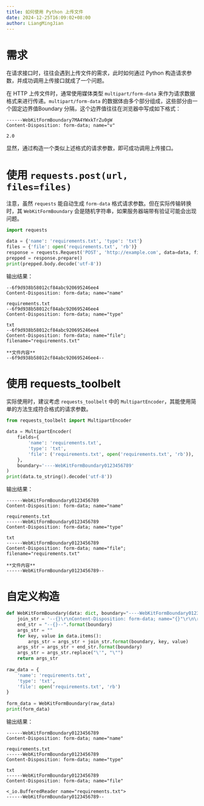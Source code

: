```yaml
---
title: 如何使用 Python 上传文件
date: 2024-12-25T16:09:02+08:00
author: LiangMingJian
---
```


# 需求

在请求接口时，往往会遇到上传文件的需求，此时如何通过 Python 构造请求参数，并成功调用上传接口就成了一个问题。

在 HTTP 上传文件时，通常使用媒体类型 `multipart/form-data` 来作为请求数据格式来进行传递。`multipart/form-data` 的数据体由多个部分组成，这些部分由一个固定边界值Boundary 分隔，这个边界值往往在浏览器中写成如下格式：

```
------WebKitFormBoundary7MA4YWxkTrZu0gW
Content-Disposition: form-data; name="v"

2.0
```

显然，通过构造一个类似上述格式的请求参数，即可成功调用上传接口。

# 使用 `requests.post(url, files=files)`

注意，虽然 `requests` 能自动生成 `form-data` 格式请求参数。但在实际传输转换时，其 `WebKitFormBoundary` 会是随机字符串，如果服务器端带有验证可能会出现问题。

```python
import requests

data = {'name': 'requirements.txt', 'type': 'txt'}
files = {'file': open('requirements.txt', 'rb')}
response = requests.Request('POST', 'http://example.com', data=data, files=files)
prepped = response.prepare()
print(prepped.body.decode('utf-8'))
```

输出结果：

```
--6f9d938b58012cf84abc920695246ee4
Content-Disposition: form-data; name="name"

requirements.txt
--6f9d938b58012cf84abc920695246ee4
Content-Disposition: form-data; name="type"

txt
--6f9d938b58012cf84abc920695246ee4
Content-Disposition: form-data; name="file"; filename="requirements.txt"

**文件内容**
--6f9d938b58012cf84abc920695246ee4--
```

# 使用 requests_toolbelt

实际使用时，建议考虑 `requests_toolbelt` 中的 `MultipartEncoder`，其能使用简单的方法生成符合格式的请求参数。

```python
from requests_toolbelt import MultipartEncoder

data = MultipartEncoder(
    fields={
        'name': 'requirements.txt',
        'type': 'txt',
        'file': ('requirements.txt', open('requirements.txt', 'rb')),
    },
    boundary='----WebKitFormBoundary0123456789'
)
print(data.to_string().decode('utf-8'))
```

输出结果：

```
------WebKitFormBoundary0123456789
Content-Disposition: form-data; name="name"

requirements.txt
------WebKitFormBoundary0123456789
Content-Disposition: form-data; name="type"

txt
------WebKitFormBoundary0123456789
Content-Disposition: form-data; name="file"; filename="requirements.txt"

**文件内容**
------WebKitFormBoundary0123456789--
```

# 自定义构造

```python
def WebKitFormBoundary(data: dict, boundary="----WebKitFormBoundary0123456789"):   
    join_str = '--{}\r\nContent-Disposition: form-data; name="{}"\r\n\r\n{}\r\n'  
    end_str = "--{}--".format(boundary)  
    args_str = ""  
    for key, value in data.items():  
        args_str = args_str + join_str.format(boundary, key, value)  
    args_str = args_str + end_str.format(boundary)  
    args_str = args_str.replace("\'", "\"")  
    return args_str  
  
raw_data = {  
    'name': 'requirements.txt',  
    'type': 'txt',
    'file': open('requirements.txt', 'rb')  
}
  
form_data = WebKitFormBoundary(raw_data)  
print(form_data)
```

输出结果：

```
------WebKitFormBoundary0123456789
Content-Disposition: form-data; name="name"

requirements.txt
------WebKitFormBoundary0123456789
Content-Disposition: form-data; name="type"

txt
------WebKitFormBoundary0123456789
Content-Disposition: form-data; name="file"

<_io.BufferedReader name="requirements.txt">
------WebKitFormBoundary0123456789--
```
